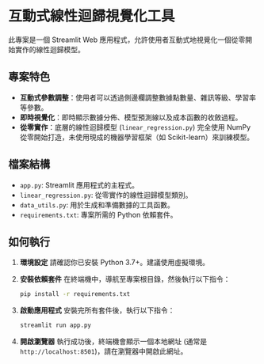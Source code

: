 # 互動式線性迴歸視覺化工具

此專案是一個 Streamlit Web 應用程式，允許使用者互動式地視覺化一個從零開始實作的線性迴歸模型。

## 專案特色

- **互動式參數調整**：使用者可以透過側邊欄調整數據點數量、雜訊等級、學習率等參數。
- **即時視覺化**：即時顯示數據分佈、模型預測線以及成本函數的收斂過程。
- **從零實作**：底層的線性迴歸模型 (`linear_regression.py`) 完全使用 NumPy 從零開始打造，未使用現成的機器學習框架（如 Scikit-learn）來訓練模型。

## 檔案結構

- `app.py`: Streamlit 應用程式的主程式。
- `linear_regression.py`: 從零實作的線性迴歸模型類別。
- `data_utils.py`: 用於生成和準備數據的工具函數。
- `requirements.txt`: 專案所需的 Python 依賴套件。

## 如何執行

1.  **環境設定**
    請確認你已安裝 Python 3.7+。建議使用虛擬環境。

2.  **安裝依賴套件**
    在終端機中，導航至專案根目錄，然後執行以下指令：
    ```bash
    pip install -r requirements.txt
    ```

3.  **啟動應用程式**
    安裝完所有套件後，執行以下指令：
    ```bash
    streamlit run app.py
    ```

4.  **開啟瀏覽器**
    執行成功後，終端機會顯示一個本地網址 (通常是 `http://localhost:8501`)，請在瀏覽器中開啟此網址。